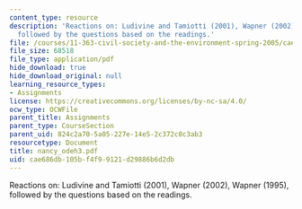 ```yaml
---
content_type: resource
description: 'Reactions on: Ludivine and Tamiotti (2001), Wapner (2002), Wapner (1995),
  followed by the questions based on the readings.'
file: /courses/11-363-civil-society-and-the-environment-spring-2005/cae686db105bf4f99121d29886b6d2db_nancy_odeh3.pdf
file_size: 68518
file_type: application/pdf
hide_download: true
hide_download_original: null
learning_resource_types:
- Assignments
license: https://creativecommons.org/licenses/by-nc-sa/4.0/
ocw_type: OCWFile
parent_title: Assignments
parent_type: CourseSection
parent_uid: 824c2a70-5a05-227e-14e5-2c372c0c3ab3
resourcetype: Document
title: nancy_odeh3.pdf
uid: cae686db-105b-f4f9-9121-d29886b6d2db
---
```

Reactions on: Ludivine and Tamiotti (2001), Wapner (2002), Wapner (1995), followed by the questions based on the readings.